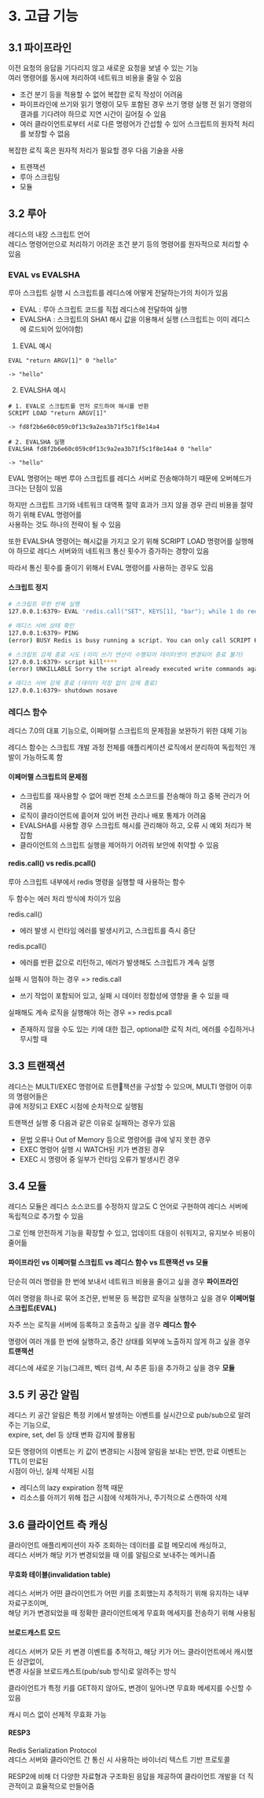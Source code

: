 # 3. 고급 기능

## 3.1 파이프라인

이전 요청의 응답을 기다리지 않고 새로운 요청을 보낼 수 있는 기능  
여러 명령어를 동시에 처리하여 네트워크 비용을 줄일 수 있음  
- 조건 분기 등을 적용할 수 없어 복잡한 로직 작성이 어려움
- 파이프라인에 쓰기와 읽기 명령이 모두 포함된 경우 쓰기 명령 실행 전
  읽기 명령의 결과를 기다려야 하므로 지연 시간이 길어질 수 있음
- 여러 클라이언트로부터 서로 다른 명령어가 간섭할 수 있어 스크립트의
  원자적 처리를 보장할 수 없음

복잡한 로직 혹은 원자적 처리가 필요할 경우 다음 기술을 사용
- 트랜잭션
- 루아 스크립팅
- 모듈

## 3.2 루아

레디스의 내장 스크립트 언어  
레디스 명령어만으로 처리하기 어려운 조건 분기 등의 명령어를 원자적으로 처리할 수 있음  

### EVAL vs EVALSHA

루아 스크립트 실행 시 스크립트를 레디스에 어떻게 전달하는가의 차이가 있음  
- EVAL : 루아 스크립트 코드를 직접 레디스에 전달하여 실행
- EVALSHA : 스크립트의 SHA1 해시 값을 이용해서 실행 (스크립트는 이미 레디스에 로드되어 있어야함)

1. EVAL 예시
```
EVAL "return ARGV[1]" 0 "hello"

-> "hello"
```

2. EVALSHA 예시
```
# 1. EVAL로 스크립트를 먼저 로드하여 해시를 반환
SCRIPT LOAD "return ARGV[1]"

-> fd8f2b6e60c059c0f13c9a2ea3b71f5c1f8e14a4

# 2. EVALSHA 실행
EVALSHA fd8f2b6e60c059c0f13c9a2ea3b71f5c1f8e14a4 0 "hello"

-> "hello"
```

EVAL 명령어는 매번 루아 스크립트를 레디스 서버로 전송해야하기 때문에 오버헤드가 크다는 단점이 있음  

하지만 스크립트 크기와 네트워크 대역폭 절약 효과가 크지 않을 경우 관리 비용을 절약하기 위해 EVAL 명령어를  
사용하는 것도 하나의 전략이 될 수 있음  

또한 EVALSHA 명령어는 해시값을 가지고 오기 위해 SCRIPT LOAD 명령어를 실행해야 하므로 레디스 서버와의 네트워크 통신 횟수가 증가하는 경향이 있음  

따라서 통신 횟수를 줄이기 위해서 EVAL 명령어를 사용하는 경우도 있음

#### 스크립트 정지

```bash
# 스크립트 무한 반복 실행
127.0.0.1:6379> EVAL 'redis.call("SET", KEYS[1], "bar"); while 1 do redis. debug("infinite loop") end' 1 foo

# 레디스 서버 상태 확인
127.0.0.1:6379> PING
(error) BUSY Redis is busy running a script. You can only call SCRIPT KILL or SHUTDOWN NOSAVE.

# 스크립트 강제 종료 시도 (이미 쓰기 연산이 수행되어 데이터셋이 변경되어 종료 불가)
127.0.0.1:6379> script kill****
(error) UNKILLABLE Sorry the script already executed write commands against the dataset. You can either wait the script termination or kill the server in a hard way using the SHUTDOWN NOSAVE command.

# 레디스 서버 강제 종료 (데이터 저장 없이 강제 종료)
127.0.0.1:6379> shutdown nosave
```

### 레디스 함수

레디스 7.0의 대표 기능으로, 이페머럴 스크립트의 문제점을 보완하기 위한 대체 기능  

레디스 함수는 스크립트 개발 과정 전체를 애플리케이션 로직에서 분리하여 독립적인 개발이 가능하도록 함  

#### 이페머렐 스크립트의 문제점

- 스크립트를 재사용할 수 없어 매번 전체 소스코드를 전송해야 하고 중복 관리가 어려움
- 로직이 클라이언트에 흩어져 있어 버전 관리나 배포 통제가 어려움
- EVALSHA를 사용할 경우 스크립트 해시를 관리해야 하고, 오류 시 예외 처리가 복잡함
- 클라이언트의 스크립트 실행을 제어하기 어려워 보안에 취약할 수 있음

#### redis.call() vs redis.pcall()

루아 스크립트 내부에서 redis 명령을 실행할 때 사용하는 함수  

두 함수는 에러 처리 방식에 차이가 있음  

redis.call()
- 에러 발생 시 런타임 에러를 발생시키고, 스크립트를 즉시 중단

redis.pcall()
- 에러를 반환 값으로 리턴하고, 에러가 발생해도 스크립트가 계속 실행

실패 시 멈춰야 하는 경우 => redis.call
- 쓰기 작업이 포함되어 있고, 실패 시 데이터 정합성에 영향을 줄 수 있을 때

실패해도 계속 로직을 실행해야 하는 경우 => redis.pcall
- 존재하지 않을 수도 있는 키에 대한 접근, optional한 로직 처리, 에러를 수집하거나 무시할 때

## 3.3 트랜잭션

레디스는 MULTI/EXEC 명령어로 트랜잭션을 구성할 수 있으며, MULTI 명령어 이후의 명령어들은  
큐에 저장되고 EXEC 시점에 순차적으로 실행됨  

트랜잭션 실행 중 다음과 같은 이유로 실패하는 경우가 있음
- 문법 오류나 Out of Memory 등으로 명령어를 큐에 넣지 못한 경우
- EXEC 명령어 실행 시 WATCH된 키가 변경된 경우
- EXEC 시 명령어 중 일부가 런타임 오류가 발생시킨 경우

## 3.4 모듈

레디스 모듈은 레디스 소스코드를 수정하지 않고도 C 언어로 구현하여 레디스 서버에 독립적으로 추가할 수 있음  

그로 인해 안전하게 기능을 확장할 수 있고, 업데이트 대응이 쉬워지고, 유지보수 비용이 줄어듦  

#### 파이프라인 vs 이페머럴 스크립트 vs 레디스 함수 vs 트랜잭션 vs 모듈

단순히 여러 명령을 한 번에 보내서 네트워크 비용을 줄이고 싶을 경우 **파이프라인**  

여러 명령을 하나로 묶어 조건문, 반복문 등 복잡한 로직을 실행하고 싶을 경우 **이페머럴 스크립트(EVAL)**  

자주 쓰는 로직을 서버에 등록하고 호출하고 싶을 경우 **레디스 함수**  

명령어 여러 개를 한 번에 실행하고, 중간 상태를 외부에 노출하지 않게 하고 싶을 경우 **트랜잭션**  

레디스에 새로운 기능(그래프, 벡터 검색, AI 추론 등)을 추가하고 싶을 경우 **모듈**  

## 3.5 키 공간 알림

레디스 키 공간 알림은 특정 키에서 발생하는 이벤트를 실시간으로 pub/sub으로 알려주는 기능으로,  
expire, set, del 등 상태 변화 감지에 활용됨  

모든 명령어의 이벤트는 키 값이 변경되는 시점에 알림을 보내는 반면, 만료 이벤트는 TTL이 만료된  
시점이 아닌, 실제 삭제된 시점
- 레디스의 lazy expiration 정책 때문
- 리소스를 아끼기 위해 접근 시점에 삭제하거나, 주기적으로 스캔하여 삭제

## 3.6 클라이언트 측 캐싱

클라이언트 애플리케이션이 자주 조회하는 데이터를 로컬 메모리에 캐싱하고,  
레디스 서버가 해당 키가 변경되었을 때 이를 알림으로 보내주는 메커니즘  

#### 무효화 테이블(invalidation table)

레디스 서버가 어떤 클라이언트가 어떤 키를 조회했는지 추적하기 위해 유지하는 내부 자료구조이며,  
해당 키가 변경되었을 때 정확한 클라이언트에게 무효화 메세지를 전송하기 위해 사용됨  

#### 브로드캐스트 모드

레디스 서버가 모든 키 변경 이벤트를 추적하고, 해당 키가 어느 클라이언트에서 캐시했든 상관없이,  
변경 사실을 브로드캐스트(pub/sub 방식)로 알려주는 방식  

클라이언트가 특정 키를 GET하지 않아도, 변경이 일어나면 무효화 메세지를 수신할 수 있음  

캐시 미스 없이 선제적 무효화 가능  

#### RESP3

Redis Serialization Protocol  
레디스 서버와 클라이언트 간 통신 시 사용하는 바이너리 텍스트 기반 프로토콜  

RESP2에 비해 더 다양한 자료형과 구조화된 응답을 제공하여 클라이언트 개발을 더 직관적이고 효율적으로 만들어줌
